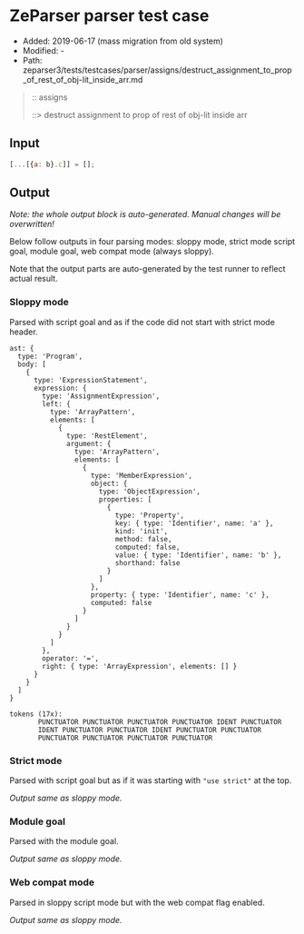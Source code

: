 # ZeParser parser test case

- Added: 2019-06-17 (mass migration from old system)
- Modified: -
- Path: zeparser3/tests/testcases/parser/assigns/destruct_assignment_to_prop_of_rest_of_obj-lit_inside_arr.md

> :: assigns
>
> ::> destruct assignment to prop of rest of obj-lit inside arr

## Input

`````js
[...[{a: b}.c]] = [];
`````

## Output

_Note: the whole output block is auto-generated. Manual changes will be overwritten!_

Below follow outputs in four parsing modes: sloppy mode, strict mode script goal, module goal, web compat mode (always sloppy).

Note that the output parts are auto-generated by the test runner to reflect actual result.

### Sloppy mode

Parsed with script goal and as if the code did not start with strict mode header.

`````
ast: {
  type: 'Program',
  body: [
    {
      type: 'ExpressionStatement',
      expression: {
        type: 'AssignmentExpression',
        left: {
          type: 'ArrayPattern',
          elements: [
            {
              type: 'RestElement',
              argument: {
                type: 'ArrayPattern',
                elements: [
                  {
                    type: 'MemberExpression',
                    object: {
                      type: 'ObjectExpression',
                      properties: [
                        {
                          type: 'Property',
                          key: { type: 'Identifier', name: 'a' },
                          kind: 'init',
                          method: false,
                          computed: false,
                          value: { type: 'Identifier', name: 'b' },
                          shorthand: false
                        }
                      ]
                    },
                    property: { type: 'Identifier', name: 'c' },
                    computed: false
                  }
                ]
              }
            }
          ]
        },
        operator: '=',
        right: { type: 'ArrayExpression', elements: [] }
      }
    }
  ]
}

tokens (17x):
       PUNCTUATOR PUNCTUATOR PUNCTUATOR PUNCTUATOR IDENT PUNCTUATOR
       IDENT PUNCTUATOR PUNCTUATOR IDENT PUNCTUATOR PUNCTUATOR
       PUNCTUATOR PUNCTUATOR PUNCTUATOR PUNCTUATOR
`````

### Strict mode

Parsed with script goal but as if it was starting with `"use strict"` at the top.

_Output same as sloppy mode._

### Module goal

Parsed with the module goal.

_Output same as sloppy mode._

### Web compat mode

Parsed in sloppy script mode but with the web compat flag enabled.

_Output same as sloppy mode._
